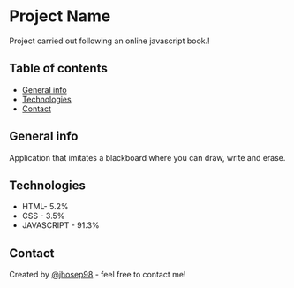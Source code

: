 # Project Name
Project carried out following an online javascript book.!

## Table of contents
* [General info](#general-info)
* [Technologies](#technologies)
* [Contact](#contact)

## General info
Application that imitates a blackboard where you can draw, write and erase.

## Technologies
* HTML- 5.2%
* CSS - 3.5%
* JAVASCRIPT - 91.3%

## Contact
Created by [@jhosep98](https://jhosep98.github.io/Portfolio2020jdb/) - feel free to contact me!
